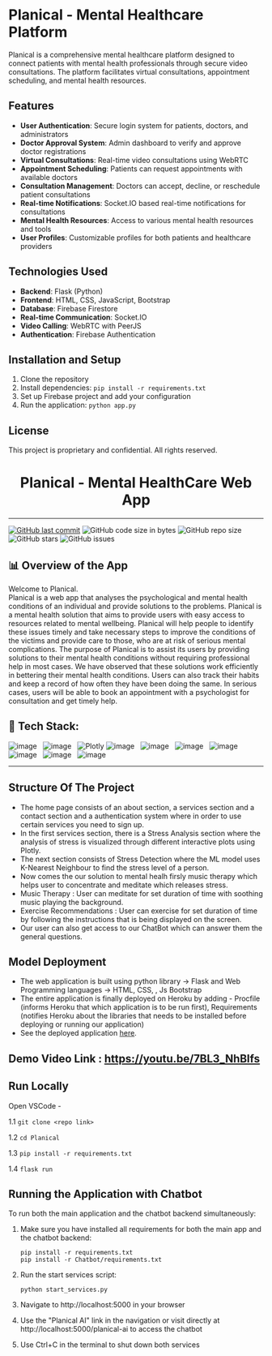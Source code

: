 # Planical - Mental Healthcare Platform

Planical is a comprehensive mental healthcare platform designed to connect patients with mental health professionals through secure video consultations. The platform facilitates virtual consultations, appointment scheduling, and mental health resources.

## Features

- **User Authentication**: Secure login system for patients, doctors, and administrators
- **Doctor Approval System**: Admin dashboard to verify and approve doctor registrations
- **Virtual Consultations**: Real-time video consultations using WebRTC
- **Appointment Scheduling**: Patients can request appointments with available doctors
- **Consultation Management**: Doctors can accept, decline, or reschedule patient consultations
- **Real-time Notifications**: Socket.IO based real-time notifications for consultations
- **Mental Health Resources**: Access to various mental health resources and tools
- **User Profiles**: Customizable profiles for both patients and healthcare providers

## Technologies Used

- **Backend**: Flask (Python)
- **Frontend**: HTML, CSS, JavaScript, Bootstrap
- **Database**: Firebase Firestore
- **Real-time Communication**: Socket.IO
- **Video Calling**: WebRTC with PeerJS
- **Authentication**: Firebase Authentication

## Installation and Setup

1. Clone the repository
2. Install dependencies: `pip install -r requirements.txt`
3. Set up Firebase project and add your configuration
4. Run the application: `python app.py`

## License

This project is proprietary and confidential. All rights reserved.

<h1 align="center">
         Planical - Mental HealthCare Web App
</h1>

*****

[![GitHub last commit](https://img.shields.io/github/last-commit/tandrimasingha/Planical-MentalHealthcare?label=Last%20commit&color=green&logo=git&logoColor=white&style=flat-square)](https://github.com/tandrimasingha/Data-Analysis)
![GitHub code size in bytes](https://img.shields.io/github/languages/code-size/tandrimasingha/Planical-MentalHealthcare?label=Code%20size&logo=python&logoColor=white&style=flat-square)
![GitHub repo size](https://img.shields.io/github/repo-size/tandrimasingha/Planical-MentalHealthcare?label=Repo%20size&color=red&logo=github&logoColor=white&style=flat-square)
![GitHub stars](https://img.shields.io/github/stars/tandrimasingha/Planical-MentalHealthcare?label=Stars&logo=github&style=flat-square)
![GitHub issues](https://img.shields.io/github/issues/tandrimasingha/Planical-MentalHealthcare?label=Issues&color=yellow&logo=github&style=flat-square)




## 📊 Overview of the App

Welcome to Planical. <br> Planical is a web app that analyses the psychological and mental health conditions of an individual and provide solutions to the problems.
Planical is a mental health solution that aims to provide users with easy access to resources related to mental wellbeing.  Planical will help people to identify these issues timely and take necessary steps to improve the conditions of the victims and provide care to those, who are at risk of serious mental complications. The purpose of Planical is to assist its users by providing solutions to their mental health conditions without requiring professional help in most cases. We have observed that these solutions work efficiently in bettering their mental health conditions. Users can also track their habits and keep a record of how often they have been doing the same. In serious cases, users will be able to book an appointment with a psychologist for consultation and get timely help.




## 🚀 Tech Stack:

![image](https://img.shields.io/badge/Python-14354C?style=for-the-badge&logo=python&logoColor=white)&nbsp;&nbsp;
![image](https://img.shields.io/badge/pandas-150458?style=for-the-badge&logo=pandas&logoColor=white)&nbsp;&nbsp;
![Plotly](https://img.shields.io/badge/Plotly-49587c.svg?&style=for-the-badge&logo=power-bi&logoColor=white)
![image](https://img.shields.io/badge/Numpy-342B029.svg?&style=for-the-badge&logo=numpy&logoColor=white)&nbsp;&nbsp;
![image](https://img.shields.io/badge/scikit%20learn-FF8282?style=for-the-badge&logo=scikit-learn&logoColor=white)&nbsp;&nbsp;
![image](https://img.shields.io/badge/HTML5-E34F26?style=for-the-badge&logo=html5&logoColor=white)&nbsp;&nbsp;
![image](https://img.shields.io/badge/sqlite-E34F26?style=for-the-badge&logo=sqlite&logoColor=white)&nbsp;&nbsp;
![image](https://img.shields.io/badge/CSS3-1572B6?style=for-the-badge&logo=css3&logoColor=white)&nbsp;&nbsp;
![image](https://img.shields.io/badge/Flask-000000?style=for-the-badge&logo=flask&logoColor=white)&nbsp;&nbsp;
![image](https://img.shields.io/badge/Heroku-430098?style=for-the-badge&logo=heroku&logoColor=white)&nbsp;&nbsp;

****


## Structure Of The Project

- The home page consists of an about section, a services section and a contact section and a authentication system where in order to use certain services you need to sign up.
- In the first services section, there is a Stress Analysis section where the analysis of stress is visualized through different interactive plots using Plotly.
- The next section consists of Stress Detection where the ML model uses K-Nearest Neighbour to find the stress level of a person.
- Now comes the our solution to mental healh firsly music therapy which helps user to concentrate and meditate which releases stress.
- Music Therapy : User can meditate for set duration of time with soothing music playing the background.
- Exercise Recommendations : User can exercise for set duration of time by following the instructions that is being displayed on the screen.
- Our user can also get access to our ChatBot which can answer them the general questions.


## Model Deployment

- The web application is built using python library -> Flask and Web Programming languages -> HTML, CSS, , Js Bootstrap
- The entire application is finally deployed on Heroku by adding - Procfile (informs Heroku that which application is to be run first), Requirements (notifies Heroku about the libraries that needs to be installed before deploying or running our application)
- See the deployed application [here](https://mind-care.herokuapp.com/).

## Demo Video Link : https://youtu.be/7BL3_NhBIfs

## Run Locally

Open VSCode -

1.1 `git clone <repo link>`

1.2 `cd Planical`

1.3 `pip install -r requirements.txt `

1.4 `flask run`

## Running the Application with Chatbot

To run both the main application and the chatbot backend simultaneously:

1. Make sure you have installed all requirements for both the main app and the chatbot backend:
   ```
   pip install -r requirements.txt
   pip install -r Chatbot/requirements.txt
   ```

2. Run the start services script:
   ```
   python start_services.py
   ```

3. Navigate to http://localhost:5000 in your browser

4. Use the "Planical AI" link in the navigation or visit directly at http://localhost:5000/planical-ai to access the chatbot

5. Use Ctrl+C in the terminal to shut down both services


